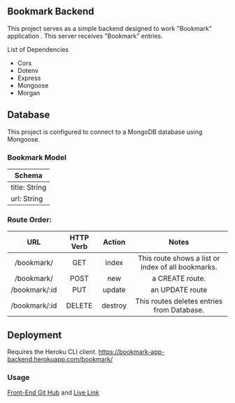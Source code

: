 ## Bookmark Backend
This project serves as a simple backend designed to work "Bookmark" application . This server receives "Bookmark" entries.

List of Dependencies
* Cors
* Dotenv
* Express
* Mongoose
* Morgan

## Database
This project is configured to connect to a MongoDB database using Mongoose.

### Bookmark Model
Schema  | 
------------- | 
title: String  | 
url: String |


### Route Order:
URL | HTTP Verb | Action | Notes
| :---: | :---: | :---: | :---: |
/bookmark/ | GET | index | This route shows a list or index of all bookmarks. |
/bookmark/ | POST | new | a CREATE route. |
/bookmark/:id | PUT | update | an UPDATE route |
/bookmark/:id | DELETE | destroy | This routes deletes entries from Database. |

## Deployment
Requires the Heroku CLI client. 
https://bookmark-app-backend.herokuapp.com/bookmark/

### Usage
[Front-End Git Hub](https://github.com/katiepestotnik/bookmark-app-frontend "Front-End GitHub") and 
[Live Link](https://blank "Deployed Project")

